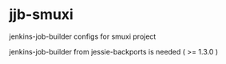 # jjb-smuxi
jenkins-job-builder configs for smuxi project

jenkins-job-builder from jessie-backports is needed ( >= 1.3.0 )
